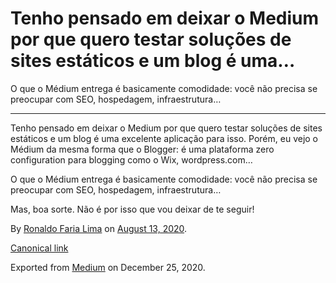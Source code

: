Tenho pensado em deixar o Medium por que quero testar soluções de sites estáticos e um blog é uma…
==================================================================================================

O que o Médium entrega é basicamente comodidade: você não precisa se
preocupar com SEO, hospedagem, infraestrutura…

------------------------------------------------------------------------

Tenho pensado em deixar o Medium por que quero testar soluções de sites
estáticos e um blog é uma excelente aplicação para isso. Porém, eu vejo
o Médium da mesma forma que o Blogger: é uma plataforma zero
configuration para blogging como o Wix, wordpress.com…

O que o Médium entrega é basicamente comodidade: você não precisa se
preocupar com SEO, hospedagem, infraestrutura…

Mas, boa sorte. Não é por isso que vou deixar de te seguir!

By
<a href="https://medium.com/@ronaldolima" class="p-author h-card">Ronaldo Faria Lima</a>
on [August 13, 2020](https://medium.com/p/a9f17e3171c3).

<a href="https://medium.com/@ronaldolima/tenho-pensado-em-deixar-o-medium-por-que-quero-testar-solu%C3%A7%C3%B5es-de-sites-est%C3%A1ticos-e-um-blog-%C3%A9-uma-a9f17e3171c3" class="p-canonical">Canonical link</a>

Exported from [Medium](https://medium.com) on December 25, 2020.
